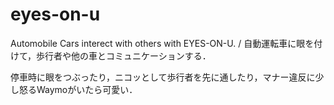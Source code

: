 # eyes-on-u
Automobile Cars interect with others with EYES-ON-U. / 自動運転車に眼を付けて，歩行者や他の車とコミュニケーションする．

停車時に眼をつぶったり，ニコッとして歩行者を先に通したり，マナー違反に少し怒るWaymoがいたら可愛い．
